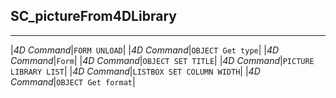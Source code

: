 ﻿## SC_pictureFrom4DLibrary---|*4D Command*|`FORM UNLOAD`||*4D Command*|`OBJECT Get type`||*4D Command*|`Form`||*4D Command*|`OBJECT SET TITLE`||*4D Command*|`PICTURE LIBRARY LIST`||*4D Command*|`LISTBOX SET COLUMN WIDTH`||*4D Command*|`OBJECT Get format`|
